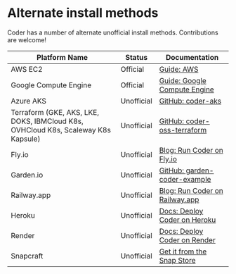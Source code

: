 # Alternate install methods

Coder has a number of alternate unofficial install methods. Contributions are
welcome!

| Platform Name                                                                     | Status     | Documentation                                                                               |
| --------------------------------------------------------------------------------- | ---------- | ------------------------------------------------------------------------------------------- |
| AWS EC2                                                                           | Official   | [Guide: AWS](../cloud/ec2.md)                                                               |
| Google Compute Engine                                                             | Official   | [Guide: Google Compute Engine](../cloud/compute-engine.md)                                  |
| Azure AKS                                                                         | Unofficial | [GitHub: coder-aks](https://github.com/ericpaulsen/coder-aks)                               |
| Terraform (GKE, AKS, LKE, DOKS, IBMCloud K8s, OVHCloud K8s, Scaleway K8s Kapsule) | Unofficial | [GitHub: coder-oss-terraform](https://github.com/ElliotG/coder-oss-tf)                      |
| Fly.io                                                                            | Unofficial | [Blog: Run Coder on Fly.io](https://coder.com/blog/remote-developer-environments-on-fly-io) |
| Garden.io                                                                         | Unofficial | [GitHub: garden-coder-example](https://github.com/garden-io/garden-coder-example)           |
| Railway.app                                                                       | Unofficial | [Blog: Run Coder on Railway.app](https://coder.com/blog/deploy-coder-on-railway-app)        |
| Heroku                                                                            | Unofficial | [Docs: Deploy Coder on Heroku](https://github.com/coder/packages/blob/main/heroku/index.md) |
| Render                                                                            | Unofficial | [Docs: Deploy Coder on Render](https://github.com/coder/packages/blob/main/render/index.md) |
| Snapcraft                                                                         | Unofficial | [Get it from the Snap Store](https://snapcraft.io/coder)                                    |
